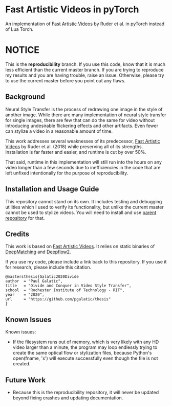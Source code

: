 # Fast Artistic Videos in pyTorch
An implementation of [Fast Artistic Videos](https://github.com/manuelruder/fast-artistic-videos) by Ruder et al. in pyTorch instead of Lua Torch.

# NOTICE

This is the **reproducibility** branch. If you use this code, know that it is much less efficient than the current master branch. If you are trying to reproduce my results and you are having trouble, raise an issue. Otherwise, please try to use the current master before you point out any flaws.

## Background

Neural Style Transfer is the process of redrawing one image in the style of another image. While there are many implementation of neural style transfer for single images, there are few that can do the same for video without introducing undesirable flickering effects and other artifacts. Even fewer can stylize a video in a reasonable amount of time.

This work addresses several weaknesses of its predecessor, [Fast Artistic Videos](https://github.com/manuelruder/fast-artistic-videos) by Ruder et al. (2018) while preserving all of its strengths. Installation is far faster and easier, and runtime is cut by over 50%. 

That said, runtime in this implementation will still run into the hours on any video longer than a few seconds due to inefficiencies in the code that are left unfixed intentionally for the purpose of reproducibility.

## Installation and Usage Guide

This repository cannot stand on its own. It includes testing and debugging utilities which I used to verify its functionality, but unlike the current master cannot be used to stylize videos. You will need to install and use [parent repository](https://github.com/pgalatic/thesis/tree/repro) for that. 

## Credits

This work is based on [Fast Artistic Videos](https://github.com/manuelruder/fast-artistic-videos). It relies on static binaries of [DeepMatching](https://thoth.inrialpes.fr/src/deepmatching/) and [Deepflow2](https://thoth.inrialpes.fr/src/deepflow/).

If you use my code, please include a link back to this repository. If you use it for research, please include this citation.

```
@mastersthesis{Galatic2020Divide
author  = "Paul Galatic",
title   = "Divide and Conquer in Video Style Transfer",
school  = "Rochester Institute of Technology - RIT",
year    = "2020",
url     = "https://github.com/pgalatic/thesis"
}
```

## Known Issues

Known issues:
* If the filesystem runs out of memory, which is very likely with any HD video larger than a minute, the program may loop endlessly trying to create the same optical flow or stylization files, because Python's open(fname, 'x') will execute successfully even though the file is not created.

## Future Work

* Because this is the reproducibility repository, it will never be updated beyond fixing crashes and updating documentation.
